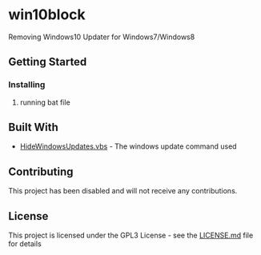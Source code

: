 # win10block
Removing Windows10 Updater for Windows7/Windows8

## Getting Started

### Installing

1. running bat file

## Built With

* [HideWindowsUpdates.vbs](http://serverfault.com/a/341318) - The windows update command used

## Contributing

This project has been disabled and will not receive any contributions.

## License

This project is licensed under the GPL3 License - see the [LICENSE.md](LICENSE.md) file for details